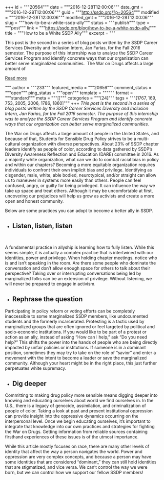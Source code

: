 +++
id = """20564"""
date = """2016-12-28T12:00:06"""
date_gmt = """2016-12-28T12:00:06"""
guid = """http://ssdp.org/?p=20564"""
modified = """2016-12-28T12:00:06"""
modified_gmt = """2016-12-28T12:00:06"""
slug = """how-to-be-a-white-ssdp-ally"""
status = """publish"""
type = """post"""
link = """https://ssdp.org/blog/how-to-be-a-white-ssdp-ally/"""
title = """How to be a White SSDP Ally"""
excerpt = """<p>This post is the second in a series of blog posts written by the SSDP Career Services Diversity and Inclusion Intern, Jan Farias, for the Fall 2016 semester. The purpose of this internship was to analyze the SSDP Career Services Program and identify concrete ways that our organization can better serve marginalized communities.  The War on Drugs affects a large amount of</p>
<div class="h10"></div>
<p><a class="more-link2 flat" href="https://ssdp.org/blog/how-to-be-a-white-ssdp-ally/">Read more</a></p>
"""
author = """233"""
featured_media = """20656"""
comment_status = """open"""
ping_status = """open"""
template = """"""
format = """standard"""
meta = """[]"""
categories = """[24]"""
tags = """[1767, 169, 753, 2005, 2006, 1786, 1860]"""
+++
<em>This post is the second in a series of blog posts written by the SSDP Career Services Diversity and Inclusion Intern, Jan Farias, for the Fall 2016 semester. </em><em>The purpose of this internship was to analyze the SSDP Career Services Program and identify concrete ways that our organization can better serve marginalized communities. </em>

<span style="font-weight: 400;">The War on Drugs affects a large amount of people in the United States, and because of that, Students for Sensible Drug Policy strives to be a multi-cultural organization with diverse perspectives. About 23% of SSDP chapter leaders identify as people of color, according to data gathered by SSDP’s Diversity Awareness Reflection and Education (DARE) committee in 2016. As a majority white organization, what can we do to combat racial bias in policy and within our chapters? Becoming a more equitable organization requires individuals to confront their own implicit bias and privilege. Identifying as cisgender, male, white, able bodied, neurotypical, and/or straight can allow us to maneuver in systems more easily than others. People can feel confused, angry, or guilty for being privileged. It can influence the way we take up space and treat others. Although it may be uncomfortable at first, uncovering our prejudices will help us grow as activists and create a more open and honest community. </span>

<span style="font-weight: 400;">Below are some practices you can adopt to become a better ally in SSDP.</span>
<ul>
 	<li>
<h2><b>Listen, listen, listen</b></h2>
</li>
</ul>
&nbsp;

<span style="font-weight: 400;">A fundamental practice in allyship is learning how to fully listen. While this seems simple, it is actually a complex practice that is intertwined with our identities, power and privilege. When holding chapter meetings, notice who is and isn’t speaking in the room. Are there some people who dominate the conversation and don’t allow enough space for others to talk about their perspective? Taking over or interrupting conversations being led by marginalized folks can be an extension of privilege. Without listening, we will never be prepared to engage in activism. </span>
<ul>
 	<li>
<h2><b>Rephrase the question</b></h2>
</li>
</ul>
<span style="font-weight: 400;">Participating in policy reform or voting efforts can be completely inaccessible to some marginalized SSDP members, like undocumented students and the formerly incarcerated. Protesting is a tactic used by marginalized groups that are often ignored or feel targeted by political and socio-economic institutions. If you would like to be part of a protest or action as an ally, instead of asking “How can I help,” ask “Do you need help?” This shifts the power into the hands of people who are being directly impacted by unfair policies or institutions. If someone is in a dominant position, sometimes they may try to take on the role of “savior” and enter a movement with the intent to become a leader or save the marginalized community. Although your heart might be in the right place, this just further perpetuates white supremacy. </span>
<ul>
 	<li>
<h2><b>Dig deeper </b></h2>
</li>
</ul>
<span style="font-weight: 400;">Committing to making drug policy more sensible means digging deeper into knowing and educating ourselves about world we find ourselves in. In the U.S., there is a legacy of genocide, assimilation, and criminalization of people of color. Taking a look at past and present institutional oppression can provide insight into the oppressive dynamics occurring on the interpersonal level. Once we begin educating ourselves, it’s important to integrate that knowledge into our own practices and strategies for fighting the War on Drugs. Getting information from reliable sources containing firsthand experiences of these issues is of the utmost importance. </span>

<span style="font-weight: 400;">While this article mostly focuses on race, there are many other levels of identity that affect the way a person navigates the world. Power and oppression are very complex concepts, and because a person may have some identities that are considered “dominant,” they can still hold identities that are stigmatized, and vice versa. We can’t control the way we were born, but we can control how we support our fellow SSDP members! </span>
